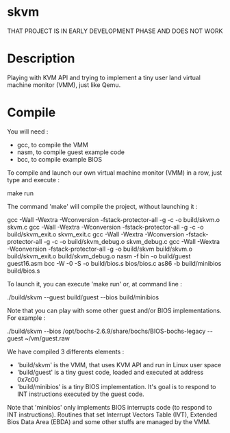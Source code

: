 # skvm

THAT PROJECT IS IN EARLY DEVELOPMENT PHASE AND DOES NOT WORK

Description
===========
Playing with KVM API and trying to implement a tiny user land virtual machine
monitor (VMM), just like Qemu.

Compile
=======
You will need :

  - gcc, to compile the VMM
  - nasm, to compile guest example code
  - bcc, to compile example BIOS

To compile and launch our own virtual machine monitor (VMM) in a row, just type
and execute :

  make run

The command 'make' will compile the project, without launching it :

  gcc -Wall -Wextra -Wconversion -fstack-protector-all -g -c -o build/skvm.o skvm.c 
  gcc -Wall -Wextra -Wconversion -fstack-protector-all -g -c -o build/skvm_exit.o skvm_exit.c 
  gcc -Wall -Wextra -Wconversion -fstack-protector-all -g -c -o build/skvm_debug.o skvm_debug.c 
  gcc -Wall -Wextra -Wconversion -fstack-protector-all -g -o build/skvm build/skvm.o build/skvm_exit.o build/skvm_debug.o
  nasm -f bin -o build/guest guest16.asm
  bcc -W -0 -S -o build/bios.s bios/bios.c
  as86 -b build/minibios build/bios.s

To launch it, you can execute 'make run' or, at command line :

  ./build/skvm --guest build/guest --bios build/minibios

Note that you can play with some other guest and/or BIOS implementations. For
example :

  ./build/skvm --bios /opt/bochs-2.6.9/share/bochs/BIOS-bochs-legacy --guest ~/vm/guest.raw

We have compiled 3 differents elements :

  - 'build/skvm' is the VMM, that uses KVM API and run in Linux user space
  - 'build/guest' is a tiny guest code, loaded and executed at address 0x7c00 
  - 'build/minibios' is a tiny BIOS implementation. It's goal is to respond to
    INT instructions executed by the guest code.

Note that 'minibios' only implements BIOS interrupts code (to respond to INT
instructions). Routines that set Interrupt Vectors Table (IVT), Extended
Bios Data Area (EBDA) and some other stuffs are managed by the VMM.

